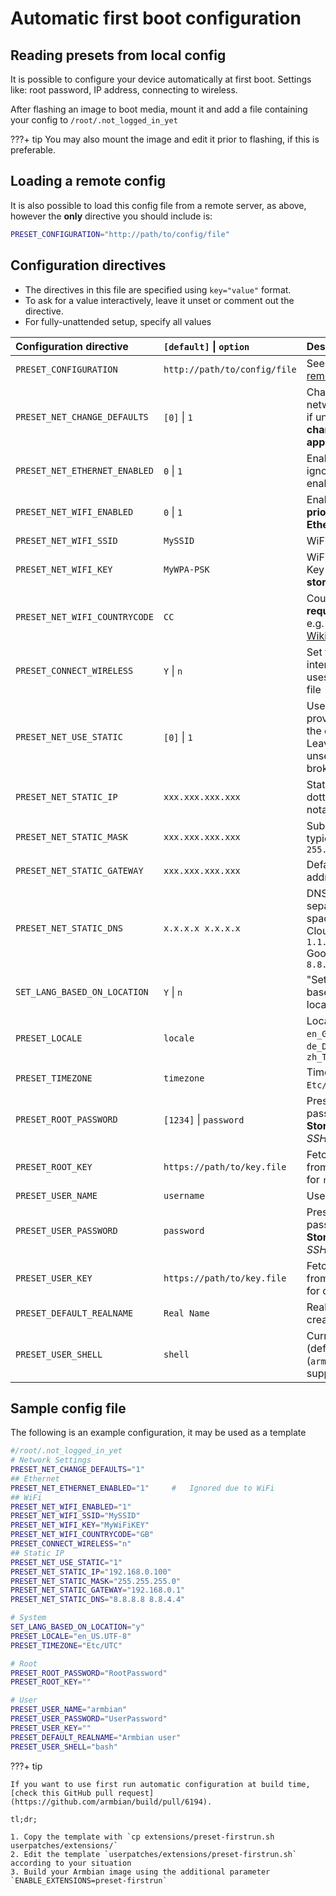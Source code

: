 # Automatic first boot configuration

## Reading presets from local config

It is possible to configure your device automatically at first boot. Settings like: root password, IP address, connecting to wireless.

After flashing an image to boot media, mount it and add a file containing your config to `/root/.not_logged_in_yet`

???+ tip
    You may also mount the image and edit it prior to flashing, if this is preferable.

## Loading a remote config

It is also possible to load this config file from a remote server, as above, however the **only** directive you should include is:

```bash title="/root/.not_logged_in_yet"
PRESET_CONFIGURATION="http://path/to/config/file"
```

## Configuration directives

- The directives in this file are specified using `key="value"` format.  
- To ask for a value interactively, leave it unset or comment out the directive.  
- For fully-unattended setup, specify all values  

| Configuration directive | `[default]` \| `option` | Description: |
| :---------------------- | :-------------- | :----------- |
| `PRESET_CONFIGURATION` |  `http://path/to/config/file` |  See [Loading a remote config](#loading-a-remote-config) |
| `PRESET_NET_CHANGE_DEFAULTS` | `[0]` \| `1` | Change default network settings<br>if unset, **no network changes will be applied** |
| `PRESET_NET_ETHERNET_ENABLED` | `0` \| `1` | Enable Ethernet, ignored if WiFi enabled |
| `PRESET_NET_WIFI_ENABLED` | `0` \| `1` | Enable WiFi, **takes priority over Ethernet** |
| `PRESET_NET_WIFI_SSID` | `MySSID` | WiFi SSID |
| `PRESET_NET_WIFI_KEY` | `MyWPA-PSK` | WiFi Pre-Shared Key (Password), **stored in plaintext** |
| `PRESET_NET_WIFI_COUNTRYCODE` | `CC` | Country code, **required** for WiFi<br>e.g. `GB`, `US`, `DE`; see [Wikipedia/ISO_3166](https://en.wikipedia.org/wiki/ISO_3166-1_alpha-2) |
| `PRESET_CONNECT_WIRELESS` | `Y` \| `n` | Set to `Y` for interactive mode, `n` uses values from file |
| `PRESET_NET_USE_STATIC` | `[0]` \| `1` | Use the static IP provided, DHCP is the default<br>Leaving **any** value unset will result in a broken config |
| `PRESET_NET_STATIC_IP` | `xxx.xxx.xxx.xxx` | Static IPv4 address, dotted decimal notation |
| `PRESET_NET_STATIC_MASK` | `xxx.xxx.xxx.xxx` | Subnet mask, typically `255.255.255.0` |
| `PRESET_NET_STATIC_GATEWAY` | `xxx.xxx.xxx.xxx` | Default gateway address |
| `PRESET_NET_STATIC_DNS` | `x.x.x.x x.x.x.x` | DNS Servers to use, separated by a space. If unsure:<br>CloudFlare is `1.1.1.1 1.0.0.1`<br>Google is `8.8.8.8 8.8.4.4` |
| `SET_LANG_BASED_ON_LOCATION` | `Y` \| `n` | "Set user language based on your location?" |
| `PRESET_LOCALE` | `locale` | Locale e.g. `en_GB.UTF-8`, `de_DE.UTF-8`, `zh_TW.UTF-8` |
| `PRESET_TIMEZONE` | `timezone` | Timezone e.g. `Etc/UTC`, |
| `PRESET_ROOT_PASSWORD` | `[1234]` \| `password` | Preset `root` password<br>**Stored in plaintext**, *SSH keys are safer!* |
| `PRESET_ROOT_KEY` | `https://path/to/key.file` | Fetches public key from specified URL for `root` user |
| `PRESET_USER_NAME` | `username` | Username to create |
| `PRESET_USER_PASSWORD` | `password` | Preset created user password<br>**Stored in plaintext**, *SSH keys are safer!* |
| `PRESET_USER_KEY` | `https://path/to/key.file` | Fetches public key from specified URL for created user |
| `PRESET_DEFAULT_REALNAME` | `Real Name` | RealName to use for created user |
| `PRESET_USER_SHELL` | `shell` | Currently only `bash` (default) or `zsh` (`armbian-zsh`) supported |

## Sample config file

The following is an example configuration, it may be used as a template  

```bash title="/root/.not_logged_in_yet"
#/root/.not_logged_in_yet
# Network Settings
PRESET_NET_CHANGE_DEFAULTS="1"
## Ethernet
PRESET_NET_ETHERNET_ENABLED="1"     #   Ignored due to WiFi
## WiFi
PRESET_NET_WIFI_ENABLED="1"
PRESET_NET_WIFI_SSID="MySSID"
PRESET_NET_WIFI_KEY="MyWiFiKEY"
PRESET_NET_WIFI_COUNTRYCODE="GB"
PRESET_CONNECT_WIRELESS="n"
## Static IP
PRESET_NET_USE_STATIC="1"
PRESET_NET_STATIC_IP="192.168.0.100"
PRESET_NET_STATIC_MASK="255.255.255.0"
PRESET_NET_STATIC_GATEWAY="192.168.0.1"
PRESET_NET_STATIC_DNS="8.8.8.8 8.8.4.4"

# System
SET_LANG_BASED_ON_LOCATION="y"
PRESET_LOCALE="en_US.UTF-8"
PRESET_TIMEZONE="Etc/UTC"

# Root
PRESET_ROOT_PASSWORD="RootPassword"
PRESET_ROOT_KEY=""

# User
PRESET_USER_NAME="armbian"
PRESET_USER_PASSWORD="UserPassword"
PRESET_USER_KEY=""
PRESET_DEFAULT_REALNAME="Armbian user"
PRESET_USER_SHELL="bash"
```

???+ tip

    If you want to use first run automatic configuration at build time, [check this GitHub pull request](https://github.com/armbian/build/pull/6194).

    tl;dr;

    1. Copy the template with `cp extensions/preset-firstrun.sh userpatches/extensions/`
    2. Edit the template `userpatches/extensions/preset-firstrun.sh` according to your situation
    3. Build your Armbian image using the additional parameter `ENABLE_EXTENSIONS=preset-firstrun`
